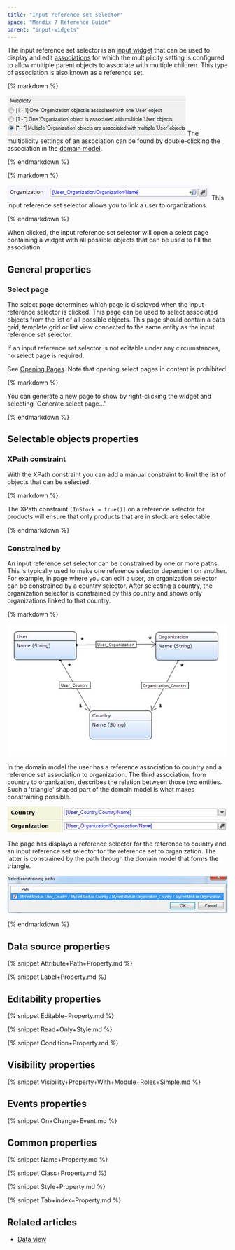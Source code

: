```yaml
---
title: "Input reference set selector"
space: "Mendix 7 Reference Guide"
parent: "input-widgets"
---
```



The input reference set selector is an [input widget](input-widgets) that can be used to display and edit [associations](associations) for which the multiplicity setting is configured to allow multiple parent objects to associate with multiple children. This type of association is also known as a reference set.

<div class="alert alert-info">{% markdown %}

![](attachments/16713883/16844008.jpg)
The multiplicity settings of an association can be found by double-clicking the association in the [domain model](domain-model).

{% endmarkdown %}</div><div class="alert alert-info">{% markdown %}

![](attachments/16713883/16844004.png)
This input reference set selector allows you to link a user to organizations.

{% endmarkdown %}</div>

When clicked, the input reference set selector will open a select page containing a widget with all possible objects that can be used to fill the association.

## General properties

### Select page

The select page determines which page is displayed when the input reference selector is clicked. This page can be used to select associated objects from the list of all possible objects. This page should contain a data grid, template grid or list view connected to the same entity as the input reference set selector.

If an input reference set selector is not editable under any circumstances, no select page is required.

See [Opening Pages](opening-pages). Note that opening select pages in content is prohibited.

<div class="alert alert-success">{% markdown %}

You can generate a new page to show by right-clicking the widget and selecting 'Generate select page...'.

{% endmarkdown %}</div>

## Selectable objects properties

### XPath constraint

With the XPath constraint you can add a manual constraint to limit the list of objects that can be selected.

<div class="alert alert-info">{% markdown %}

The XPath constraint `[InStock = true()]` on a reference selector for products will ensure that only products that are in stock are selectable.

{% endmarkdown %}</div>

### Constrained by

An input reference set selector can be constrained by one or more paths. This is typically used to make one reference selector dependent on another. For example, in page where you can edit a user, an organization selector can be constrained by a country selector. After selecting a country, the organization selector is constrained by this country and shows only organizations linked to that country.

<div class="alert alert-info">{% markdown %}

![](attachments/16713883/16844007.jpg)

In the domain model the user has a reference association to country and a reference set association to organization. The third association, from country to organization, describes the relation between those two entities. Such a 'triangle' shaped part of the domain model is what makes constraining possible.

![](attachments/16713883/16844006.jpg)

The page has displays a reference selector for the reference to country and an input reference set selector for the reference set to organization. The latter is constrained by the path through the domain model that forms the triangle.

![](attachments/16713883/16844005.jpg)

{% endmarkdown %}</div>

## Data source properties

{% snippet Attribute+Path+Property.md %}

{% snippet Label+Property.md %}

## Editability properties

{% snippet Editable+Property.md %}

{% snippet Read+Only+Style.md %}

{% snippet Condition+Property.md %}

## Visibility properties

{% snippet Visibility+Property+With+Module+Roles+Simple.md %}

## Events properties

{% snippet On+Change+Event.md %}

## Common properties

{% snippet Name+Property.md %}

{% snippet Class+Property.md %}

{% snippet Style+Property.md %}

{% snippet Tab+index+Property.md %}

## Related articles

*   [Data view](data-view)

